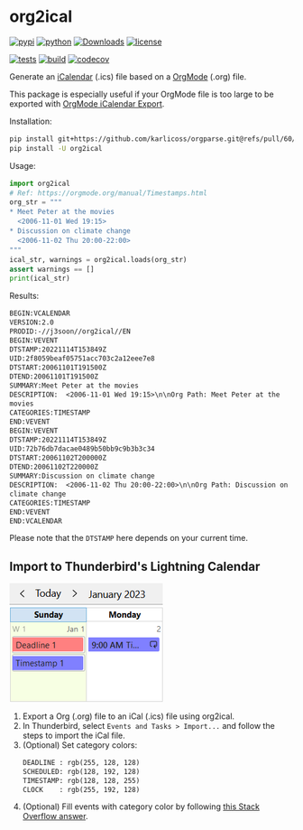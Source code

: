 # org2ical

[![pypi](https://img.shields.io/pypi/v/org2ical)](https://pypi.org/project/org2ical/)
[![python](https://img.shields.io/pypi/pyversions/org2ical)](https://pypi.org/project/org2ical/)
[![Downloads](https://pepy.tech/badge/org2ical)](https://pepy.tech/project/org2ical)
[![license](https://img.shields.io/pypi/l/org2ical)](https://github.com/j3soon/org2ical/blob/master/LICENSE)

[![tests](https://img.shields.io/github/actions/workflow/status/j3soon/org2ical/test-with-tox.yaml?label=tests)](https://github.com/j3soon/org2ical/actions/workflows/test-with-tox.yaml)
[![build](https://img.shields.io/github/actions/workflow/status/j3soon/org2ical/publish-to-pypi.yaml)](https://github.com/j3soon/org2ical/actions/workflows/publish-to-pypi.yaml)
[![codecov](https://codecov.io/gh/j3soon/org2ical/branch/master/graph/badge.svg?token=xNbUgClfdP)](https://codecov.io/gh/j3soon/org2ical)

Generate an [iCalendar](https://icalendar.org/) (.ics) file based on a [OrgMode](https://orgmode.org/) (.org) file.

This package is especially useful if your OrgMode file is too large to be exported with [OrgMode iCalendar Export](https://orgmode.org/manual/iCalendar-Export.html).

Installation:

```sh
pip install git+https://github.com/karlicoss/orgparse.git@refs/pull/60/head
pip install -U org2ical
```

Usage:

```py
import org2ical
# Ref: https://orgmode.org/manual/Timestamps.html
org_str = """
* Meet Peter at the movies
  <2006-11-01 Wed 19:15>
* Discussion on climate change
  <2006-11-02 Thu 20:00-22:00>
"""
ical_str, warnings = org2ical.loads(org_str)
assert warnings == []
print(ical_str)
```

Results:

```
BEGIN:VCALENDAR
VERSION:2.0
PRODID:-//j3soon//org2ical//EN
BEGIN:VEVENT
DTSTAMP:20221114T153849Z
UID:2f8059beaf05751acc703c2a12eee7e8
DTSTART:20061101T191500Z
DTEND:20061101T191500Z
SUMMARY:Meet Peter at the movies
DESCRIPTION:  <2006-11-01 Wed 19:15>\n\nOrg Path: Meet Peter at the movies
CATEGORIES:TIMESTAMP
END:VEVENT
BEGIN:VEVENT
DTSTAMP:20221114T153849Z
UID:72b76db7dacae0489b50bb9c9b3b3c34
DTSTART:20061102T200000Z
DTEND:20061102T220000Z
SUMMARY:Discussion on climate change
DESCRIPTION:  <2006-11-02 Thu 20:00-22:00>\n\nOrg Path: Discussion on climate change
CATEGORIES:TIMESTAMP
END:VEVENT
END:VCALENDAR

```

Please note that the `DTSTAMP` here depends on your current time.

## Import to Thunderbird's Lightning Calendar

![](docs/images/preview-thunderbird.png)

1. Export a Org (.org) file to an iCal (.ics) file using org2ical.
2. In Thunderbird, select `Events and Tasks > Import...` and follow the steps to import the iCal file.
3. (Optional) Set category colors:
   ```
   DEADLINE : rgb(255, 128, 128)
   SCHEDULED: rgb(128, 192, 128)
   TIMESTAMP: rgb(128, 128, 255)
   CLOCK    : rgb(255, 192, 128)
   ```
4. (Optional) Fill events with category color by following [this Stack Overflow answer](https://stackoverflow.com/a/74842106).

